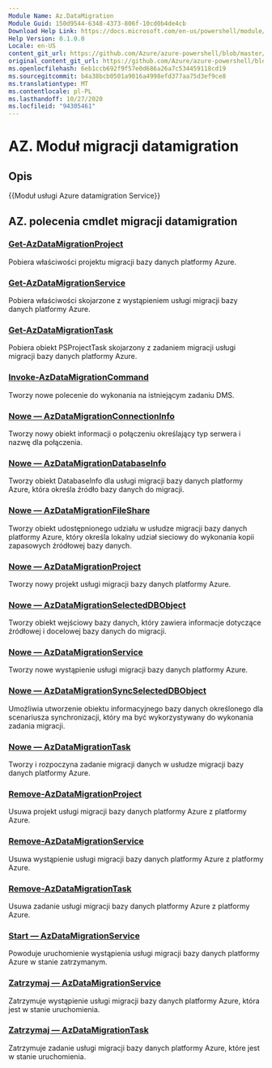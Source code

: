 ```yaml
---
Module Name: Az.DataMigration
Module Guid: 150d9544-6348-4373-806f-10cd0b4de4cb
Download Help Link: https://docs.microsoft.com/en-us/powershell/module/az.datamigration
Help Version: 0.1.0.0
Locale: en-US
content_git_url: https://github.com/Azure/azure-powershell/blob/master/src/DataMigration/DataMigration/help/Az.DataMigration.md
original_content_git_url: https://github.com/Azure/azure-powershell/blob/master/src/DataMigration/DataMigration/help/Az.DataMigration.md
ms.openlocfilehash: 6eb1ccb692f9f57e0d686a26a7c534459118cd19
ms.sourcegitcommit: b4a38bcb0501a9016a4998efd377aa75d3ef9ce8
ms.translationtype: MT
ms.contentlocale: pl-PL
ms.lasthandoff: 10/27/2020
ms.locfileid: "94305461"
---
```

# AZ. Moduł migracji datamigration
## Opis
{{Moduł usługi Azure datamigration Service}}

## AZ. polecenia cmdlet migracji datamigration
### [Get-AzDataMigrationProject](Get-AzDataMigrationProject.md)
Pobiera właściwości projektu migracji bazy danych platformy Azure.

### [Get-AzDataMigrationService](Get-AzDataMigrationService.md)
Pobiera właściwości skojarzone z wystąpieniem usługi migracji bazy danych platformy Azure. 

### [Get-AzDataMigrationTask](Get-AzDataMigrationTask.md)
Pobiera obiekt PSProjectTask skojarzony z zadaniem migracji usługi migracji bazy danych platformy Azure.

### [Invoke-AzDataMigrationCommand](Invoke-AzDataMigrationCommand.md)
Tworzy nowe polecenie do wykonania na istniejącym zadaniu DMS.

### [Nowe — AzDataMigrationConnectionInfo](New-AzDataMigrationConnectionInfo.md)
Tworzy nowy obiekt informacji o połączeniu określający typ serwera i nazwę dla połączenia.

### [Nowe — AzDataMigrationDatabaseInfo](New-AzDataMigrationDatabaseInfo.md)
Tworzy obiekt DatabaseInfo dla usługi migracji bazy danych platformy Azure, która określa źródło bazy danych do migracji.

### [Nowe — AzDataMigrationFileShare](New-AzDataMigrationFileShare.md)
Tworzy obiekt udostępnionego udziału w usłudze migracji bazy danych platformy Azure, który określa lokalny udział sieciowy do wykonania kopii zapasowych źródłowej bazy danych.

### [Nowe — AzDataMigrationProject](New-AzDataMigrationProject.md)
Tworzy nowy projekt usługi migracji bazy danych platformy Azure.

### [Nowe — AzDataMigrationSelectedDBObject](New-AzDataMigrationSelectedDBObject.md)
Tworzy obiekt wejściowy bazy danych, który zawiera informacje dotyczące źródłowej i docelowej bazy danych do migracji.

### [Nowe — AzDataMigrationService](New-AzDataMigrationService.md)
Tworzy nowe wystąpienie usługi migracji bazy danych platformy Azure.

### [Nowe — AzDataMigrationSyncSelectedDBObject](New-AzDataMigrationSyncSelectedDBObject.md)
Umożliwia utworzenie obiektu informacyjnego bazy danych określonego dla scenariusza synchronizacji, który ma być wykorzystywany do wykonania zadania migracji.

### [Nowe — AzDataMigrationTask](New-AzDataMigrationTask.md)
Tworzy i rozpoczyna zadanie migracji danych w usłudze migracji bazy danych platformy Azure.

### [Remove-AzDataMigrationProject](Remove-AzDataMigrationProject.md)
Usuwa projekt usługi migracji bazy danych platformy Azure z platformy Azure.

### [Remove-AzDataMigrationService](Remove-AzDataMigrationService.md)
Usuwa wystąpienie usługi migracji bazy danych platformy Azure z platformy Azure.

### [Remove-AzDataMigrationTask](Remove-AzDataMigrationTask.md)
Usuwa zadanie usługi migracji bazy danych platformy Azure z platformy Azure.

### [Start — AzDataMigrationService](Start-AzDataMigrationService.md)
Powoduje uruchomienie wystąpienia usługi migracji bazy danych platformy Azure w stanie zatrzymanym. 

### [Zatrzymaj — AzDataMigrationService](Stop-AzDataMigrationService.md)
Zatrzymuje wystąpienie usługi migracji bazy danych platformy Azure, która jest w stanie uruchomienia.

### [Zatrzymaj — AzDataMigrationTask](Stop-AzDataMigrationTask.md)
Zatrzymuje zadanie usługi migracji bazy danych platformy Azure, które jest w stanie uruchomienia.

